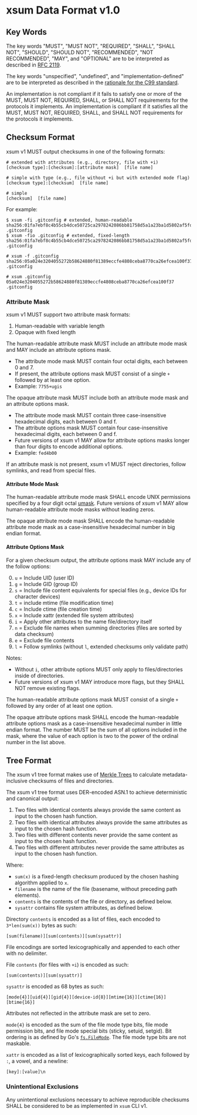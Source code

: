 # xsum Data Format v1.0

## Key Words
The key words "MUST", "MUST NOT", "REQUIRED", "SHALL", "SHALL NOT", "SHOULD", "SHOULD NOT", "RECOMMENDED", "NOT RECOMMENDED", "MAY", and "OPTIONAL" are to be interpreted as described in [RFC 2119](http://tools.ietf.org/html/rfc2119).

The key words "unspecified", "undefined", and "implementation-defined" are to be interpreted as described in the [rationale for the C99 standard](http://www.open-std.org/jtc1/sc22/wg14/www/C99RationaleV5.10.pdf#page=18).

An implementation is not compliant if it fails to satisfy one or more of the MUST, MUST NOT, REQUIRED, SHALL, or SHALL NOT requirements for the protocols it implements.
An implementation is compliant if it satisfies all the MUST, MUST NOT, REQUIRED, SHALL, and SHALL NOT requirements for the protocols it implements.

## Checksum Format

xsum v1 MUST output checksums in one of the following formats: 
```
# extended with attributes (e.g., directory, file with +i)
[checksum type]:[checksum]:[attribute mask]  [file name]

# simple with type (e.g., file without +i but with extended mode flag)
[checksum type]:[checksum]  [file name]

# simple
[checksum]  [file name]
```

For example:
```
$ xsum -fi .gitconfig # extended, human-readable
sha256:01fa7ebf8c4b55cb4dce50725ca2978242086bb81758d5a1a23ba1d5802af5fd:7777+ugi  .gitconfig
$ xsum -fio .gitconfig # extended, fixed-length
sha256:01fa7ebf8c4b55cb4dce50725ca2978242086bb81758d5a1a23ba1d5802af5fd:fff4300  .gitconfig
```

```
# xsum -f .gitconfig
sha256:05a024e3204055272b58624880f81389eccfe4808ceba8770ca26efcea100f37  .gitconfig
```

```
# xsum .gitconfig
05a024e3204055272b58624880f81389eccfe4808ceba8770ca26efcea100f37  .gitconfig
```

### Attribute Mask

xsum v1 MUST support two attribute mask formats:
1. Human-readable with variable length
2. Opaque with fixed length

The human-readable attribute mask MUST include an attribute mode mask and MAY include an attribute options mask.
- The attribute mode mask MUST contain four octal digits, each between 0 and 7.
- If present, the attribute options mask MUST consist of a single `+` followed by at least one option.
- Example: `7755+ugis`

The opaque attribute mask MUST include both an attribute mode mask and an attribute options mask.
- The attribute mode mask MUST contain three case-insensitive hexadecimal digits, each between 0 and f.
- The attribute options mask MUST contain four case-insensitive hexadecimal digits, each between 0 and f.
- Future versions of xsum v1 MAY allow for attribute options masks longer than four digits to encode additional options.
- Example: `fed4b00`

If an attribute mask is not present, xsum v1 MUST reject directories, follow symlinks, and read from special files.

#### Attribute Mode Mask

The human-readable attribute mode mask SHALL encode UNIX permissions specified by a four digit octal [umask](https://en.wikipedia.org/wiki/Umask). 
Future versions of xsum v1 MAY allow human-readable attribute mode masks without leading zeros.

The opaque attribute mode mask SHALL encode the human-readable attribute mode mask as a case-insensitive hexadecimal number in big endian format.

#### Attribute Options Mask

For a given checksum output, the attribute options mask MAY include any of the follow options:

0. `u` = Include UID (user ID)
1. `g` = Include GID (group ID)
2. `s` = Include file content equivalents for special files (e.g., device IDs for character devices)
3. `t` = include mtime (file modification time)
4. `c` = Include ctime (file creation time)
5. `x` = Include xattr (extended file system attributes)
6. `i` = Apply other attributes to the name file/directory itself
7. `n` = Exclude file names when summing directories (files are sorted by data checksum)
8. `e` = Exclude file contents
9. `l` = Follow symlinks (without `l`, extended checksums only validate path)

Notes:
- Without `i`, other attribute options MUST only apply to files/directories inside of directories.
- Future versions of xsum v1 MAY introduce more flags, but they SHALL NOT remove existing flags.

The human-readable attribute options mask MUST consist of a single `+` followed by any order of at least one option.

The opaque attribute options mask SHALL encode the human-readable attribute options mask as a case-insensitive hexadecimal number in little endian format.
The number MUST be the sum of all options included in the mask, where the value of each option is two to the power of the ordinal number in the list above.

## Tree Format

The xsum v1 tree format makes use of [Merkle Trees](https://en.wikipedia.org/wiki/Merkle_tree) to calculate metadata-inclusive checksums of files and directories.

The xsum v1 tree format uses DER-encoded ASN.1 to achieve deterministic and canonical output:
1. Two files with identical contents always provide the same content as input to the chosen hash function.
2. Two files with identical attributes always provide the same attributes as input to the chosen hash function.
3. Two files with different contents never provide the same content as input to the chosen hash function.
4. Two files with different attributes never provide the same attributes as input to the chosen hash function.

Where:
- `sum(x)` is a fixed-length checksum produced by the chosen hashing algorithm applied to `x`.
- `filename` is the name of the file (basename, without preceding path elements).
- `contents` is the contents of the file or directory, as defined below.
- `sysattr` contains file system attributes, as defined below.

Directory `contents` is encoded as a list of files, each encoded to `3*len(sum(x))` bytes as such:
```
[sum(filename)][sum(contents)][sum(sysattr)]
```
File encodings are sorted lexicographically and appended to each other with no delimiter. 

File `contents` (for files with `+i`) is encoded as such:
```
[sum(contents)][sum(sysattr)]
```

`sysattr` is encoded as 68 bytes as such:
```
[mode{4}][uid{4}][gid{4}][device-id{8}][mtime{16}][ctime{16}][btime{16}]
```
Attributes not reflected in the attribute mask are set to zero.

`mode{4}` is encoded as the sum of the file mode type bits, file mode permission bits, and file mode special bits (sticky, setuid, setgid).
Bit ordering is as defined by Go's [`fs.FileMode`](https://pkg.go.dev/io/fs#FileMode).
The file mode type bits are not maskable.

`xattr` is encoded as a list of lexicographically sorted keys, each followed by `:`, a vowel, and a newline:
```
[key]:[value]\n
```


### Unintentional Exclusions

Any unintentional exclusions necessary to achieve reproducible checksums SHALL be considered to be as implemented in `xsum` CLI v1. 

